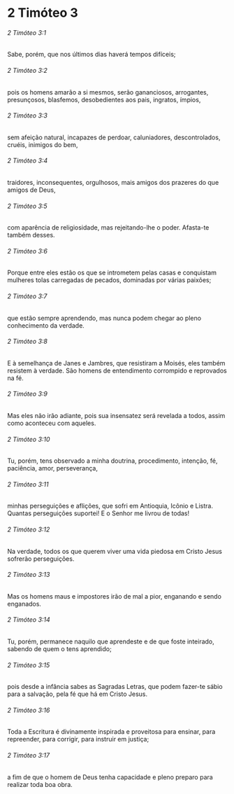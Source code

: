 # 2 Timóteo 3

###### 2 Timóteo 3:1

Sabe, porém, que nos últimos dias haverá tempos difíceis;

###### 2 Timóteo 3:2

pois os homens amarão a si mesmos, serão gananciosos, arrogantes, presunçosos, blasfemos, desobedientes aos pais, ingratos, ímpios,

###### 2 Timóteo 3:3

sem afeição natural, incapazes de perdoar, caluniadores, descontrolados, cruéis, inimigos do bem,

###### 2 Timóteo 3:4

traidores, inconsequentes, orgulhosos, mais amigos dos prazeres do que amigos de Deus,

###### 2 Timóteo 3:5

com aparência de religiosidade, mas rejeitando-lhe o poder. Afasta-te também desses.

###### 2 Timóteo 3:6

Porque entre eles estão os que se intrometem pelas casas e conquistam mulheres tolas carregadas de pecados, dominadas por várias paixões;

###### 2 Timóteo 3:7

que estão sempre aprendendo, mas nunca podem chegar ao pleno conhecimento da verdade.

###### 2 Timóteo 3:8

E à semelhança de Janes e Jambres, que resistiram a Moisés, eles também resistem à verdade. São homens de entendimento corrompido e reprovados na fé.

###### 2 Timóteo 3:9

Mas eles não irão adiante, pois sua insensatez será revelada a todos, assim como aconteceu com aqueles.

###### 2 Timóteo 3:10

Tu, porém, tens observado a minha doutrina, procedimento, intenção, fé, paciência, amor, perseverança,

###### 2 Timóteo 3:11

minhas perseguições e aflições, que sofri em Antioquia, Icônio e Listra. Quantas perseguições suportei! E o Senhor me livrou de todas!

###### 2 Timóteo 3:12

Na verdade, todos os que querem viver uma vida piedosa em Cristo Jesus sofrerão perseguições.

###### 2 Timóteo 3:13

Mas os homens maus e impostores irão de mal a pior, enganando e sendo enganados.

###### 2 Timóteo 3:14

Tu, porém, permanece naquilo que aprendeste e de que foste inteirado, sabendo de quem o tens aprendido;

###### 2 Timóteo 3:15

pois desde a infância sabes as Sagradas Letras, que podem fazer-te sábio para a salvação, pela fé que há em Cristo Jesus.

###### 2 Timóteo 3:16

Toda a Escritura é divinamente inspirada e proveitosa para ensinar, para repreender, para corrigir, para instruir em justiça;

###### 2 Timóteo 3:17

a fim de que o homem de Deus tenha capacidade e pleno preparo para realizar toda boa obra.

